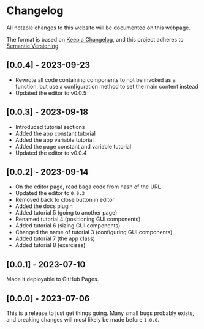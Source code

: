 # Changelog
All notable changes to this website will be documented on this webpage.

The format is based on [Keep a Changelog](https://keepachangelog.com/en/1.1.0/), and this project adheres to [Semantic Versioning](https://semver.org/spec/v2.0.0.html).

## [0.0.4] - 2023-09-23
* Rewrote all code containing components to not be invoked as a function, but use a configuration method to set the main content instead
* Updated the editor to v0.0.5

## [0.0.3] - 2023-09-18
* Introduced tutorial sections
* Added the app constant tutorial
* Added the app variable tutorial
* Added the page constant and variable tutorial
* Updated the editor to v0.0.4

## [0.0.2] - 2023-09-14
* On the editor page, read baga code from hash of the URL
* Updated the editor to `0.0.3`
* Removed back to close button in editor
* Added the docs plugin
* Added tutorial 5 (going to another page)
* Renamed tutorial 4 (positioning GUI components)
* Added tutorial 6 (sizing GUI components)
* Changed the name of tutorial 3 (configuring GUI components)
* Added tutorial 7 (the app class)
* Added tutorial 8 (exercises)

## [0.0.1] - 2023-07-10
Made it deployable to GitHub Pages.

## [0.0.0] - 2023-07-06
This is a release to just get things going. Many small bugs probably exists, and breaking changes will most likely be made before `1.0.0`.